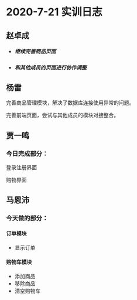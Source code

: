 # 2020-7-21 实训日志

## 赵卓成

- ##### 继续完善商品页面

- ##### 和其他成员的页面进行协作调整



## 杨雷

完善商品管理模块，解决了数据库连接使用异常的问题。

完善前端页面，尝试与其他成员的模块对接整合。



## 贾一鸣

### 今日完成部分：

登录注册界面

购物界面



## 马恩沛

### 今天做的部分：

#### 订单模块

- 显示订单

#### 购物车模块

- 添加商品
- 移除商品
- 清空购物车